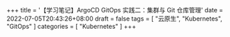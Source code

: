 +++
title = '【学习笔记】ArgoCD GitOps 实践二：集群与 Git 仓库管理'
date = 2022-07-05T20:43:26+08:00
draft = false
tags = [
    "云原生",
    "Kubernetes",
    "GitOps"
]
categories = [
    "Kubernetes"
]
+++
